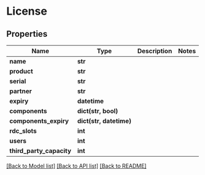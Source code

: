 # License

## Properties

Name | Type | Description | Notes
------------ | ------------- | ------------- | -------------
**name** | **str** |  | 
**product** | **str** |  | 
**serial** | **str** |  | 
**partner** | **str** |  | 
**expiry** | **datetime** |  | 
**components** | **dict(str, bool)** |  | 
**components_expiry** | **dict(str, datetime)** |  | 
**rdc_slots** | **int** |  | 
**users** | **int** |  | 
**third_party_capacity** | **int** |  | 

[[Back to Model list]](../#documentation-for-models) [[Back to API list]](../#documentation-for-api-endpoints) [[Back to README]](../)


